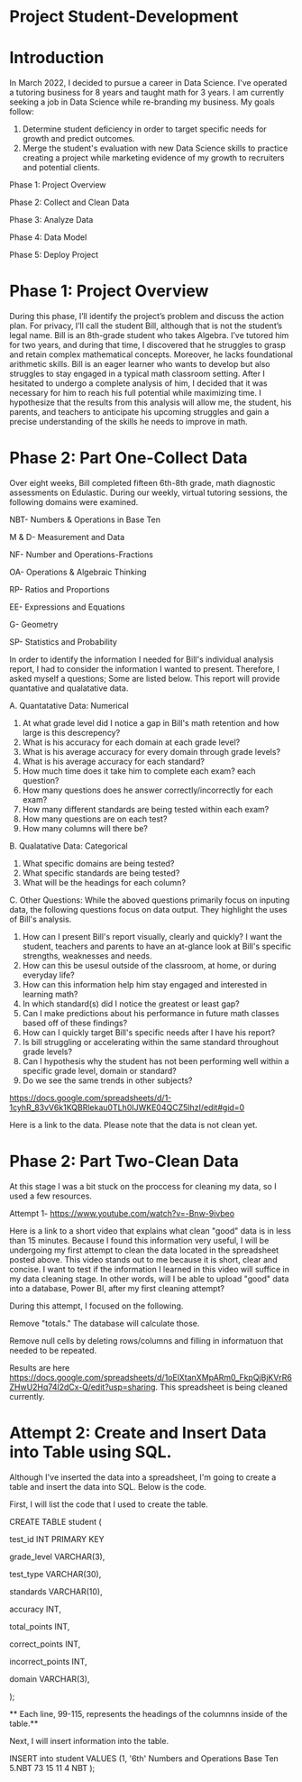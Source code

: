 # Project Student-Development
# Introduction
 In March 2022, I decided to pursue a career in Data Science. I've operated a tutoring business for 8 years and taught math for 3 years. I am currently seeking a job in Data Science while re-branding my business. My goals follow: 
1. Determine student deficiency in order to target specific needs for growth and predict outcomes. 
2. Merge the student's evaluation with new Data Science skills to practice creating a project while marketing evidence of my growth to recruiters and potential clients.

Phase 1: Project Overview

Phase 2: Collect and Clean Data

Phase 3: Analyze Data

Phase 4: Data Model

Phase 5: Deploy Project
# Phase 1: Project Overview
During this phase, I’ll identify the project’s problem and discuss the action plan. For privacy, I’ll call the student Bill, although that is not the student’s legal name. 
Bill is an 8th-grade student who takes Algebra. I’ve tutored him for two years, and during that time, I discovered that he struggles to grasp and retain complex mathematical concepts. Moreover, he lacks foundational arithmetic skills. Bill is an eager learner who wants to develop but also struggles to stay engaged in a typical math classroom setting. After I hesitated to undergo a complete analysis of him, I decided that it was necessary for him to reach his full potential while maximizing time. I hypothesize that the results from this analysis will allow me, the student, his parents, and teachers to anticipate his upcoming struggles and gain a precise understanding of the skills he needs to improve in math. 

# Phase 2: Part One-Collect Data
Over eight weeks, Bill completed fifteen 6th-8th grade, math diagnostic assessments on Edulastic. During our weekly, virtual tutoring sessions, the following domains were examined.

NBT- Numbers & Operations in Base Ten

M & D- Measurement and Data 

NF- Number and Operations-Fractions

OA- Operations & Algebraic Thinking 

RP- Ratios and Proportions 

EE- Expressions and Equations 

G- Geometry 

SP- Statistics and Probability 

In order to identify the information I needed for Bill's individual analysis report, I had to consider the information I wanted to present. Therefore, I asked myself a questions; Some are listed below. This report will provide quantative and qualatative data.

A. Quantatative Data: Numerical 

1. At what grade level did I notice a gap in Bill's math retention and how large is this descrepency? 
2. What is his accuracy for each domain at each grade level?
3. What is his average accuracy for every domain through grade levels?
4. What is his average accuracy for each standard?
5. How much time does it take him to complete each exam? each question?
6. How many questions does he answer correctly/incorrectly for each exam?
7. How many different standards are being tested within each exam?
8. How many questions are on each test?
9. How many columns will there be?


B. Qualatative Data: Categorical 

1. What specific domains are being tested?
2. What specific standards are being tested?
3. What will be the headings for each column?

C. Other Questions: While the aboved questions primarily focus on inputing data, the following questions focus on data output. They highlight the uses of Bill's analysis. 

1. How can I present Bill's report visually, clearly and quickly? I want the student, teachers and parents to have an at-glance look at Bill's specific strengths, weaknesses and needs. 
2. How can this be usesul outside of the classroom, at home, or during everyday life?
3. How can this information help him stay engaged and interested in learning math?
4. In which standard(s) did I notice the greatest or least gap?
5. Can I make predictions about his performance in future math classes based off of these findings?
6. How can I quickly target Bill's specific needs after I have his report?
7. Is bill struggling or accelerating within the same standard throughout grade levels?
8. Can I hypothesis why the student has not been performing well within a specific grade level, domain or standard?
9. Do we see the same trends in other subjects?

https://docs.google.com/spreadsheets/d/1-1cyhR_83vV6k1KQBRlekau0TLh0IJWKE04QCZ5lhzI/edit#gid=0 

Here is a link to the data. Please note that the data is not clean yet. 

# Phase 2: Part Two-Clean Data
At this stage I was a bit stuck on the proccess for cleaning my data, so I used a few resources.

Attempt 1- https://www.youtube.com/watch?v=-Bnw-9ivbeo

Here is a link to a short video that explains what clean "good" data is in less than 15 minutes. Because I found this information very useful, I will be undergoing my first attempt to clean the data located in the spreadsheet posted above. This video stands out to me because it is short, clear and concise. I want to test if the information I learned in this video will suffice in my data cleaning stage. In other words, will I be able to upload "good" data into a database, Power BI, after my first cleaning attempt? 


During this attempt, I focused on the following.

Remove "totals." The database will calculate those.

Remove null cells by deleting rows/columns and filling in informatuon that needed to be repeated. 

Results are here https://docs.google.com/spreadsheets/d/1oElXtanXMpARm0_FkpQjBjKVrR6ZHwU2Hq74l2dCx-Q/edit?usp=sharing. This spreadsheet is being cleaned currently.
# Attempt 2: Create and Insert Data into Table using SQL.
Although I've inserted the data into a spreadsheet, I'm going to create a table and insert the data into SQL. Below is the code.

First, I will list the code that I used to create the table.


CREATE TABLE student (

test_id INT PRIMARY KEY

grade_level VARCHAR(3),

test_type VARCHAR(30), 

standards VARCHAR(10),

accuracy INT, 

total_points INT,

correct_points INT,

incorrect_points INT,

domain VARCHAR(3),


);


** Each line, 99-115, represents the headings of the columnns inside of the table.**


Next, I will insert information into the table. 

INSERT into student VALUES (1, '6th' 	Numbers and Operations Base Ten 	5.NBT 	73	15	11	4	NBT );

